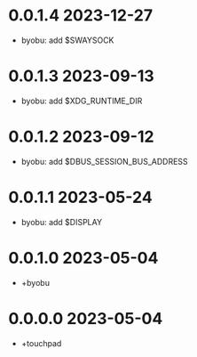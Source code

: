 0.0.1.4 2023-12-27
==================
- byobu: add $SWAYSOCK

0.0.1.3 2023-09-13
==================
- byobu: add $XDG_RUNTIME_DIR

0.0.1.2 2023-09-12
==================
- byobu: add $DBUS_SESSION_BUS_ADDRESS

0.0.1.1 2023-05-24
==================
- byobu: add $DISPLAY

0.0.1.0 2023-05-04
==================
- +byobu

0.0.0.0 2023-05-04
===================
- +touchpad

